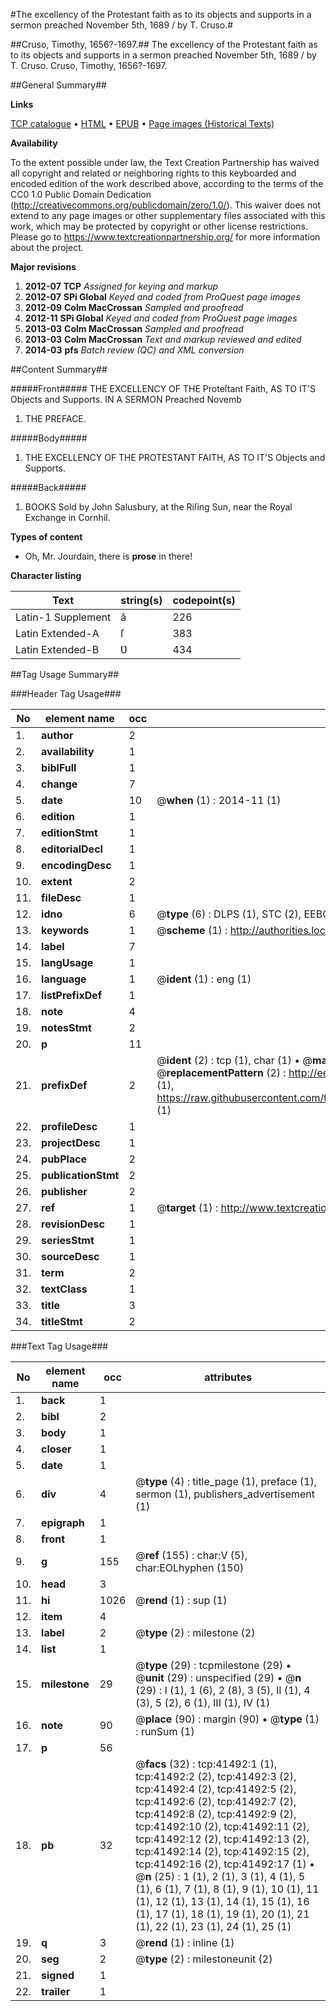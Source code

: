 #The excellency of the Protestant faith as to its objects and supports in a sermon preached November 5th, 1689 / by T. Cruso.#

##Cruso, Timothy, 1656?-1697.##
The excellency of the Protestant faith as to its objects and supports in a sermon preached November 5th, 1689 / by T. Cruso.
Cruso, Timothy, 1656?-1697.

##General Summary##

**Links**

[TCP catalogue](http://www.ota.ox.ac.uk/tcp/)  • 
[HTML](http://tei.it.ox.ac.uk/tcp/Texts-HTML/free/A35/A35320.html)  • 
[EPUB](http://tei.it.ox.ac.uk/tcp/Texts-EPUB/free/A35/A35320.epub) • 
[Page images (Historical Texts)](https://historicaltexts.jisc.ac.uk/eebo-08626095e)

**Availability**

To the extent possible under law, the Text Creation Partnership has waived all copyright and related or neighboring rights to this keyboarded and encoded edition of the work described above, according to the terms of the CC0 1.0 Public Domain Dedication (http://creativecommons.org/publicdomain/zero/1.0/). This waiver does not extend to any page images or other supplementary files associated with this work, which may be protected by copyright or other license restrictions. Please go to https://www.textcreationpartnership.org/ for more information about the project.

**Major revisions**

1. __2012-07__ __TCP__ *Assigned for keying and markup*
1. __2012-07__ __SPi Global__ *Keyed and coded from ProQuest page images*
1. __2012-09__ __Colm MacCrossan__ *Sampled and proofread*
1. __2012-11__ __SPi Global__ *Keyed and coded from ProQuest page images*
1. __2013-03__ __Colm MacCrossan__ *Sampled and proofread*
1. __2013-03__ __Colm MacCrossan__ *Text and markup reviewed and edited*
1. __2014-03__ __pfs__ *Batch review (QC) and XML conversion*

##Content Summary##

#####Front#####
THE EXCELLENCY OF THE Proteſtant Faith, AS TO IT'S Objects and Supports. IN A SERMON Preached Novemb
1. THE PREFACE.

#####Body#####

1. THE EXCELLENCY OF THE PROTESTANT FAITH, AS TO IT'S Objects and Supports.

#####Back#####

1. BOOKS Sold by John Salusbury, at the Riſing Sun, near the Royal Exchange in Cornhil.

**Types of content**

  * Oh, Mr. Jourdain, there is **prose** in there!

**Character listing**


|Text|string(s)|codepoint(s)|
|---|---|---|
|Latin-1 Supplement|â|226|
|Latin Extended-A|ſ|383|
|Latin Extended-B|Ʋ|434|

##Tag Usage Summary##

###Header Tag Usage###

|No|element name|occ|attributes|
|---|---|---|---|
|1.|__author__|2||
|2.|__availability__|1||
|3.|__biblFull__|1||
|4.|__change__|7||
|5.|__date__|10| @__when__ (1) : 2014-11 (1)|
|6.|__edition__|1||
|7.|__editionStmt__|1||
|8.|__editorialDecl__|1||
|9.|__encodingDesc__|1||
|10.|__extent__|2||
|11.|__fileDesc__|1||
|12.|__idno__|6| @__type__ (6) : DLPS (1), STC (2), EEBO-CITATION (1), OCLC (1), VID (1)|
|13.|__keywords__|1| @__scheme__ (1) : http://authorities.loc.gov/ (1)|
|14.|__label__|7||
|15.|__langUsage__|1||
|16.|__language__|1| @__ident__ (1) : eng (1)|
|17.|__listPrefixDef__|1||
|18.|__note__|4||
|19.|__notesStmt__|2||
|20.|__p__|11||
|21.|__prefixDef__|2| @__ident__ (2) : tcp (1), char (1)  •  @__matchPattern__ (2) : ([0-9\-]+):([0-9IVX]+) (1), (.+) (1)  •  @__replacementPattern__ (2) : http://eebo.chadwyck.com/downloadtiff?vid=$1&page=$2 (1), https://raw.githubusercontent.com/textcreationpartnership/Texts/master/tcpchars.xml#$1 (1)|
|22.|__profileDesc__|1||
|23.|__projectDesc__|1||
|24.|__pubPlace__|2||
|25.|__publicationStmt__|2||
|26.|__publisher__|2||
|27.|__ref__|1| @__target__ (1) : http://www.textcreationpartnership.org/docs/. (1)|
|28.|__revisionDesc__|1||
|29.|__seriesStmt__|1||
|30.|__sourceDesc__|1||
|31.|__term__|2||
|32.|__textClass__|1||
|33.|__title__|3||
|34.|__titleStmt__|2||


###Text Tag Usage###

|No|element name|occ|attributes|
|---|---|---|---|
|1.|__back__|1||
|2.|__bibl__|2||
|3.|__body__|1||
|4.|__closer__|1||
|5.|__date__|1||
|6.|__div__|4| @__type__ (4) : title_page (1), preface (1), sermon (1), publishers_advertisement (1)|
|7.|__epigraph__|1||
|8.|__front__|1||
|9.|__g__|155| @__ref__ (155) : char:V (5), char:EOLhyphen (150)|
|10.|__head__|3||
|11.|__hi__|1026| @__rend__ (1) : sup (1)|
|12.|__item__|4||
|13.|__label__|2| @__type__ (2) : milestone (2)|
|14.|__list__|1||
|15.|__milestone__|29| @__type__ (29) : tcpmilestone (29)  •  @__unit__ (29) : unspecified (29)  •  @__n__ (29) : I (1), 1 (6), 2 (8), 3 (5), II (1), 4 (3), 5 (2), 6 (1), III (1), IV (1)|
|16.|__note__|90| @__place__ (90) : margin (90)  •  @__type__ (1) : runSum (1)|
|17.|__p__|56||
|18.|__pb__|32| @__facs__ (32) : tcp:41492:1 (1), tcp:41492:2 (2), tcp:41492:3 (2), tcp:41492:4 (2), tcp:41492:5 (2), tcp:41492:6 (2), tcp:41492:7 (2), tcp:41492:8 (2), tcp:41492:9 (2), tcp:41492:10 (2), tcp:41492:11 (2), tcp:41492:12 (2), tcp:41492:13 (2), tcp:41492:14 (2), tcp:41492:15 (2), tcp:41492:16 (2), tcp:41492:17 (1)  •  @__n__ (25) : 1 (1), 2 (1), 3 (1), 4 (1), 5 (1), 6 (1), 7 (1), 8 (1), 9 (1), 10 (1), 11 (1), 12 (1), 13 (1), 14 (1), 15 (1), 16 (1), 17 (1), 18 (1), 19 (1), 20 (1), 21 (1), 22 (1), 23 (1), 24 (1), 25 (1)|
|19.|__q__|3| @__rend__ (1) : inline (1)|
|20.|__seg__|2| @__type__ (2) : milestoneunit (2)|
|21.|__signed__|1||
|22.|__trailer__|1||
